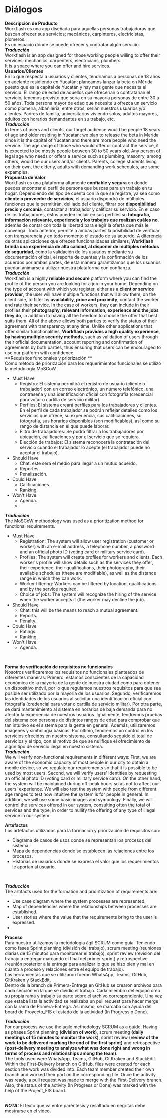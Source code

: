 <h1>Diálogos</h1>

**Descripción de Producto**
<br>
Workflash es una app diseñada para aquellas personas trabajadoras que buscan ofrecer sus servicios; mecánicos, carpinteros, electricistas, plomeros. <br>Es un espacio dónde se puede ofrecer y contratar algún servicio.<br>
***Traducción***<br>
Workflash is an app designed for those working people willing to offer their services; mechanics, carpenters, electricians, plumbers. <br>It is a space where you can offer and hire services.
<br>
**Usuarios/Clientes**
<br>
En lo que respecta a usuarios y clientes, tendríamos a personas de 18 años en adelante residiendo en Yucatán; planeamos lanzar la beta en Mérida puesto que es la capital de Yucatán y hay mas gente que necesita el servicio. El rango de edad de aquellos que ofrecerían o contratarían el servicio, tenemos previsto que sería en su mayoría personas de entre 30 a 50 años. 
Toda persona mayor de edad que necesite u ofrezca un servicio como plomería, albañilería, entre otros, serían nuestros usuarios y/o clientes. Padres de familia, universitarios viviendo solos, adultos mayores, adultos con horarios demandantes en su trabajo, etc. 
<br>
***Traducción***<br>
In terms of users and clients, our target audience would be people 18 years of age and older residing in Yucatan; we plan to release the beta in Merida since it is the capital of Yucatan and there are more people who need the service. The age range of those who would offer or contract the service, it is expected to be mostly people between 30 to 50 years old. 
Any person of legal age who needs or offers a service such as plumbing, masonry, among others, would be our users and/or clients. Parents, college students living on their own, the elderly, adults with demanding work schedules, are some expamples. 
<br>
**Propuesta de Valor**
<br>
Workflash es una plataforma altamente **confiable y segura** en donde puedes encontrar el perfil de persona que buscas para un trabajo en tu hogar. Dependiendo del tipo de cuenta con la que se registre, ya sea como **cliente o proveedor de servicios**, el usuario dispondrá de múltiples funciones que le permitirán, del lado del cliente, filtrar por **disponibilidad precio y cercanía**, contactar al trabajador y calificar su servicio. En el caso de los trabajadores, estos pueden incluir en sus perfiles su **fotografía, información relevante, experiencia y los trabajos que realizan cuáles no**, además de contar con toda la libertad para elegir la oferta que más le convenga. Todo anterior, permite a ambas partes la posibilidad de verificar con transparencia y en todo momento el estado de su acuerdo.
A diferencia de otras aplicaciones que ofrecen funcionalidades similares, **Workflash brinda una experiencia de alta calidad, al disponer de múltiples métodos de seguridad**, como la validación de los usuarios mediante su documentación oficial, el reporte de cuentas y la confirmación de los acuerdos por ambas partes, de esta manera garantizamos que los usuarios puedan animarse a utilizar nuestra plataforma con confianza.
<br>
***Traducción***<br>
Workflash is a highly **reliable and secure** platform where you can find the profile of the person you are looking for a job in your home. Depending on the type of account with which you register, either as a **client or service provider**, the user will have multiple functions that will allow them, on the client side, to filter by **availability, price and proximity**, contact the worker and rate their service. In the case of workers, they can include in their profiles their **photography, relevant information, experience and the jobs they do**, in addition to having all the freedom to choose the offer that best suits them. All of the above allows both parties to verify the status of their agreement with transparency at any time.
Unlike other applications that offer similar functionalities, **Workflash provides a high quality experience, by having multiple security methods**, such as validation of users through their official documentation, account reporting and confirmation of agreements by both parties, thus ensuring that users can be encouraged to use our platform with confidence.
<br>
**Requisitos funcionales y priorización **<br>
Como método de priorización para los requerimientos funcionales se utilizó la metodología MoSCoW. 
-   Must Have
    -   Registro: El sistema permitirá el registro de usuario (cliente o trabajador) con un correo electrónico, un número telefónico, una contraseña y una identificación oficial con fotografía (credencial para votar o cartilla de servicio militar).
    -   Perfiles: El sistema creará perfiles para los trabajadores y clientes. En el perfil de cada trabajador se podrán reflejar detalles como los servicios que ofrece, su experiencia, sus calificaciones, su fotografía, sus horarios disponibles (son modificables), así como su rango de distancia en el que puede laborar.
    -   Filtro de trabajadores: Se podrá filtrar a los trabajadores por ubicación, calificaciones y por el servicio que se requiera.
    -   Elección de trabajos: El sistema reconocerá la contratación del servicio cuando el trabajador lo acepte (el trabajador puede no aceptar el trabajo).
-   Should Have
    -   Chat: este será el medio para llegar a un mutuo acuerdo.
    -   Reportes.
    -   Penalización.
-   Could Have
    -   Calificaciones.
    -   Ranking.
-   Won't Have
    -   Agenda.
    - <br>
***Traducción***<br>
The MoSCoW methodology was used as a prioritization method for functional requirements. 
- Must Have
    - Registration: The system will allow user registration (customer or worker) with an e-mail address, a telephone number, a password and an official photo ID (voting card or military service card).
    - Profiles: The system will create profiles for workers and clients. Each worker's profile will show details such as the services they offer, their experience, their qualifications, their photography, their available schedules (these are modifiable), as well as the distance range in which they can work.
    - Worker filtering: Workers can be filtered by location, qualifications and by the service required.
    - Choice of jobs: The system will recognize the hiring of the service when the worker accepts it (the worker may decline the job).
- Should Have
    - Chat: this will be the means to reach a mutual agreement.
    - Reports.
    - Penalty.
- Could Have
    - Ratings.
    - Ranking.
- Won't Have
    - Agenda.
<br>

**Forma de verificación de requisitos no funcionales**<br> 
Nosotros verificaremos los requisitos no funcionales planteados de diferentes maneras: Primero, estamos conscientes de la capacidad económica de la mayoría de la gente de nuestra ciudad como para obtener un dispositivo móvil, por lo que regulamos nuestros requisitos para que sea posible ser utilizado por la mayoría de los usuarios. Segundo, verificaremos las identidades de los usuarios al solicitar una identificación oficial con fotografía (credencial para votar o cartilla de servicio militar).  Por otra parte,  se dará mantenimiento  al sistema en horarios de baja demanda para no afectar la experiencia de nuestros usuarios. Igualmente, tendremos pruebas del sistema con personas de distintos rangos de edad para comprobar que tan intuitivo es el sistema para la gente en general. Además, utilizaremos imágenes y simbología básicas. Por último, tendremos un control en los servicios ofrecidos en nuestro sistema, consultando seguido el total de servicios y el tipo, con el motivo de que se nulifique el ofrecimiento de algún tipo de servicio ilegal en nuestro sistema.<br>
***Traducción***<br>
We will verify non-functional requirements in different ways: First, we are aware of the economic capacity of most people in our city to obtain a mobile device, so we regulate our requirements so that it is possible to be used by most users. Second, we will verify users' identities by requesting an official photo ID (voting card or military service card).  On the other hand, the system will be maintained during off-peak hours so as not to affect our users' experience. We will also test the system with people from different age ranges to test how intuitive the system is for people in general. In addition, we will use some basic images and symbology. Finally, we will control the services offered in our system, consulting often the total of services and the type, in order to nullify the offering of any type of illegal service in our system.
<br>

**Artefactos**<br>
Los artefactos utilizados para la formación y priorización de requisitos son:
-   Diagrama de casos de usos donde se representan los procesos del sistema.
-   Mapa de dependencias donde se establecen las relaciones entre los procesos.
-   Historias de usuarios donde se expresa el valor que los requerimientos le aportan al usuario.
<br> 

***Traducción***<br>
The artifacts used for the formation and prioritization of requirements are:
- Use case diagram where the system processes are represented.
- Map of dependencies where the relationships between processes are established.
- User stories where the value that the requirements bring to the user is expressed.<br>
- 
**Proceso**<br>
Para nuestro utilizamos la metodología ágil SCRUM como guía. Teniendo como fases Sprint planning (división del trabajo),  scrum meeting (reuniones diarias de 15 minutos para monitorear el trabajo), sprint review (revisión del trabajo a entregar marcando el final del primer sprint) y retrospective (reunión posterior a la entrega para analizar lo que se hizo bien y mal en cuanto a proceso y relaciones entre el equipo de trabajo).<br> Las herramientas que se utilizaron fueron WhatsApp, Teams, GitHub, GitKraken y StackEdit.<br>Dentro de la branch de Primera-Entrega en GitHub se crearon archivos para cada sección en la que se dividió el trabajo. Cada miembro del equipo creó su propia rama y trabajó su parte sobre el archivo correspondiente. Una vez que estaba lista la actividad se realizaba un pull request para hacer merge con la rama de Primera-Entrega. Así mismo, se marcaba con ayuda del board de Proyecto_FIS el estado de la actividad (In Progress o Done).<br>

***Traducción*** 
<br>For our process we use the agile methodology SCRUM as a guide. Having as phases Sprint planning **(division of work)**, scrum meeting **(daily meetings of 15 minutes to monitor the work)**, sprint review (**review of the work to be delivered marking the end of the first sprint)** and retrospective **(post-delivery meeting to analyze what was done right and wrong in terms of process and relationships among the team)**. <br>The tools used were WhatsApp, Teams, GitHub, GitKraken and StackEdit.<br>Within the First-Delivery branch on GitHub, files were created for each section the work was divided into. Each team member created their own branch and worked their part on the corresponding file. Once the activity was ready, a pull request was made to merge with the First-Delivery branch. Also, the status of the activity (In Progress or Done) was marked with the help of the Project_FIS board.

<br>***NOTA:*** El texto que va entre paréntesis y resaltado en negritas debe mostrarse en el video.

<!--stackedit_data:
eyJoaXN0b3J5IjpbMzcwODc2MTEsODc4MDAzMTcyLC0xNjM5OT
U0MDQ1LDM1MDY1NTA1LC0yMDIzMDgwNjk3LC02NTc1NjQ1OCwt
MTY3NjYzOTkxOCwtNzI5NTIwNTQxLDYxOTkzMjEyMSwtOTMyMz
ExMjIxLDc3OTU0NDUzMV19
-->